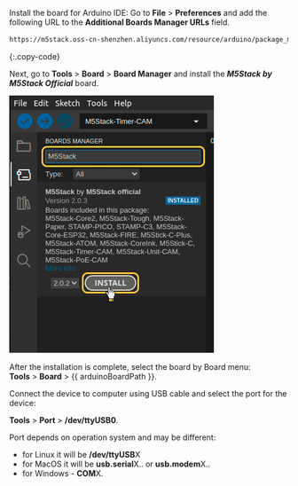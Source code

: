 
Install the board for Arduino IDE:
Go to **File** > **Preferences** and add the following URL to the **Additional Boards Manager URLs** field.  

```bash 
https://m5stack.oss-cn-shenzhen.aliyuncs.com/resource/arduino/package_m5stack_index.json
```
{:.copy-code}

Next, go to **Tools** > **Board** > **Board Manager** and install the ***M5Stack by M5Stack Official*** board.  

![M5Stack Arduino IDE installation](/images/devices-library/basic/microcontrollers/m5stack-arduino-ide-board-manager.png)

After the installation is complete, select the board by Board menu:  
**Tools** > **Board** > {{ arduinoBoardPath }}.  

Connect the device to computer using USB cable and select the port for the device:  

**Tools** > **Port** > **/dev/ttyUSB0**.  

Port depends on operation system and may be different:  
- for Linux it will be **/dev/ttyUSB**X  
- for MacOS it will be **usb.serial**X.. or **usb.modem**X..  
- for Windows - **COM**X.  
